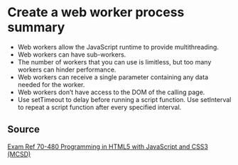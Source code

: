 # Create a web worker process summary

* Web workers allow the JavaScript runtime to provide multithreading.
* Web workers can have sub-workers.
* The number of workers that you can use is limitless, but too many workers can hinder performance.
* Web workers can receive a single parameter containing any data needed for the worker.
* Web workers don’t have access to the DOM of the calling page.
* Use setTimeout to delay before running a script function. Use setInterval to repeat a script function after every specified interval.

## Source

[Exam Ref 70-480 Programming in HTML5 with JavaScript and CSS3 (MCSD)](https://www.microsoft.com/en-us/p/exam-ref-70-480-programming-in-html5-with-javascript-and-css3-mcsd/fgqpf3h0qll7?activetab=pivot%3aoverviewtab)
